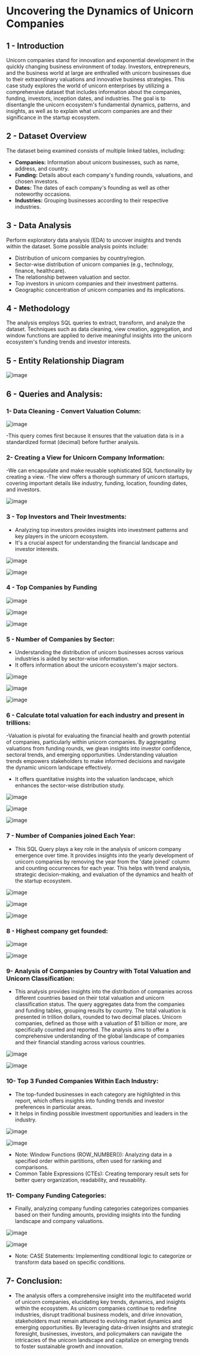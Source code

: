 # Uncovering the Dynamics of Unicorn Companies

## 1 - Introduction
Unicorn companies stand for innovation and exponential development in the quickly changing business environment of today. Investors, entrepreneurs, and the business world at large are enthralled with unicorn businesses due to their extraordinary valuations and innovative business strategies. This case study explores the world of unicorn enterprises by utilizing a comprehensive dataset that includes information about the companies, funding, investors, inception dates, and industries. The goal is to disentangle the unicorn ecosystem's fundamental dynamics, patterns, and insights, as well as to explain what unicorn companies are and their significance in the startup ecosystem.

## 2 - Dataset Overview
The dataset being examined consists of multiple linked tables, including:
- **Companies:** Information about unicorn businesses, such as name, address, and country.
- **Funding:** Details about each company's funding rounds, valuations, and chosen investors.
- **Dates:** The dates of each company's founding as well as other noteworthy occasions.
- **Industries:** Grouping businesses according to their respective industries.

## 3 - Data Analysis
Perform exploratory data analysis (EDA) to uncover insights and trends within the dataset. Some possible analysis points include:
- Distribution of unicorn companies by country/region.
- Sector-wise distribution of unicorn companies (e.g., technology, finance, healthcare).
- The relationship between valuation and sector.
- Top investors in unicorn companies and their investment patterns.
- Geographic concentration of unicorn companies and its implications.

## 4 - Methodology
The analysis employs SQL queries to extract, transform, and analyze the dataset. Techniques such as data cleaning, view creation, aggregation, and window functions are applied to derive meaningful insights into the unicorn ecosystem's funding trends and investor interests.


## 5 - Entity Relationship Diagram

![image](https://github.com/Abdelrahman-Hatem/SQL-project-unicorn-companies/assets/60587162/d5023e22-2d81-485d-a163-f25ca421a921)


## 6 - Queries and Analysis:

### 1-	Data Cleaning - Convert Valuation Column:
![image](https://github.com/Abdelrahman-Hatem/SQL-project-unicorn-companies/assets/60587162/e664ebcf-21bd-424f-994b-a51934d910a4)

-This query comes first because it ensures that the valuation data is in a standardized format (decimal) before further analysis.



### 2-	Creating a View for Unicorn Company Information:

-We can encapsulate and make reusable sophisticated SQL functionality by creating a view. 
-The view offers a thorough summary of unicorn startups, covering important details like industry, funding, location, founding dates, and investors.

![image](https://github.com/Abdelrahman-Hatem/SQL-project-unicorn-companies/assets/60587162/3167ef4a-e6f0-4283-8a98-0fb1e2a49722)



### 3 -	Top Investors and Their Investments:

- Analyzing top investors provides insights into investment patterns and key players in the unicorn ecosystem.
- It's a crucial aspect for understanding the financial landscape and investor interests.

![image](https://github.com/Abdelrahman-Hatem/SQL-project-unicorn-companies/assets/60587162/7661dd67-c4ca-453e-afcf-fdc028b56b61)

![image](https://github.com/Abdelrahman-Hatem/SQL-project-unicorn-companies/assets/60587162/fa87da5e-0a3a-479c-af57-88850ada2620)


### 4 -	Top Companies by Funding

![image](https://github.com/Abdelrahman-Hatem/SQL-project-unicorn-companies/assets/60587162/649dccc7-288f-4f82-8149-a6e260f0d27e)

![image](https://github.com/Abdelrahman-Hatem/SQL-project-unicorn-companies/assets/60587162/49ef776f-9f41-4df5-b7d6-e350d5312b2d)

![image](https://github.com/Abdelrahman-Hatem/SQL-project-unicorn-companies/assets/60587162/a44cb8dc-455a-4ad7-baed-8c19102cbf1a)


### 5 -	Number of Companies by Sector:

-	Understanding the distribution of unicorn businesses across various industries is aided by sector-wise information. 
-	It offers information about the unicorn ecosystem's major sectors.

![image](https://github.com/Abdelrahman-Hatem/SQL-project-unicorn-companies/assets/60587162/70b189ec-5592-4369-b5a2-308e54e3bcac)

![image](https://github.com/Abdelrahman-Hatem/SQL-project-unicorn-companies/assets/60587162/9cff640b-f330-4e34-8ea9-b3a5a8357ee6)

![image](https://github.com/Abdelrahman-Hatem/SQL-project-unicorn-companies/assets/60587162/b63b0740-6541-4da3-b74e-2f2132c8c274)


### 6 -	Calculate total valuation for each industry and present in trillions:

-Valuation is pivotal for evaluating the financial health and growth potential of companies, particularly within unicorn companies. By aggregating valuations from funding rounds, we glean insights into investor confidence, sectoral trends, and emerging opportunities. Understanding valuation trends empowers stakeholders to make informed decisions and navigate the dynamic unicorn landscape effectively.

- It offers quantitative insights into the valuation landscape, which enhances the sector-wise distribution study.

![image](https://github.com/Abdelrahman-Hatem/SQL-project-unicorn-companies/assets/60587162/c8f0f0ee-abea-4402-b466-460a7e5b78ed)

![image](https://github.com/Abdelrahman-Hatem/SQL-project-unicorn-companies/assets/60587162/902cc0ae-d581-434e-a316-89c6edf42301)

![image](https://github.com/Abdelrahman-Hatem/SQL-project-unicorn-companies/assets/60587162/5d2edc04-4a0c-4431-b3ac-bb0816c8ef2d)




### 7 -	Number of Companies joined Each Year:

- This SQL Query plays a key role in the analysis of unicorn company emergence over time. It provides insights into the yearly development of unicorn companies by removing the year from the 'date joined' column and counting occurrences for each year. This helps with trend analysis, strategic decision-making, and evaluation of the dynamics and health of the startup ecosystem.

![image](https://github.com/Abdelrahman-Hatem/SQL-project-unicorn-companies/assets/60587162/42b2f5c2-6b84-4fb7-bd15-e32448a23c19)

![image](https://github.com/Abdelrahman-Hatem/SQL-project-unicorn-companies/assets/60587162/e8a66e72-cd48-4ab4-b74d-2635023b8c81)

![image](https://github.com/Abdelrahman-Hatem/SQL-project-unicorn-companies/assets/60587162/b3c5d402-49aa-4ccc-863f-b421790712b9)




### 8 -	Highest company get founded:

![image](https://github.com/Abdelrahman-Hatem/SQL-project-unicorn-companies/assets/60587162/308b0cca-6aad-4100-b4f9-f194bd8c2067)

![image](https://github.com/Abdelrahman-Hatem/SQL-project-unicorn-companies/assets/60587162/ef79db7d-8838-43a2-9089-cc5214ce8851)



### 9-	Analysis of Companies by Country with Total Valuation and Unicorn Classification: 

- This analysis provides insights into the distribution of companies across different countries based on their total valuation and unicorn classification status. The query aggregates data from the companies and funding tables, grouping results by country. The total valuation is presented in trillion dollars, rounded to two decimal places. Unicorn companies, defined as those with a valuation of $1 billion or more, are specifically counted and reported. The analysis aims to offer a comprehensive understanding of the global landscape of companies and their financial standing across various countries.

![image](https://github.com/Abdelrahman-Hatem/SQL-project-unicorn-companies/assets/60587162/67163dd5-d2b1-4cdc-acd0-883c322b378d)

![image](https://github.com/Abdelrahman-Hatem/SQL-project-unicorn-companies/assets/60587162/fdcac121-563e-41f0-9469-4d2bc63b0f5b)



### 10-	Top 3 Funded Companies Within Each Industry:

- The top-funded businesses in each category are highlighted in this report, which offers insights into funding trends and investor preferences in particular areas.
- It helps in finding possible investment opportunities and leaders in the industry.

![image](https://github.com/Abdelrahman-Hatem/SQL-project-unicorn-companies/assets/60587162/1aae5d0a-b4d0-44d0-bb19-c5398fb1ffe3)

![image](https://github.com/Abdelrahman-Hatem/SQL-project-unicorn-companies/assets/60587162/0a87e6b7-dcef-4af6-bf4c-5e1948169809)

- Note: Window Functions (ROW_NUMBER()): Analyzing data in a specified order within partitions, often used for ranking and comparisons.
- Common Table Expressions (CTEs): Creating temporary result sets for better query organization, readability, and reusability.


### 11-	Company Funding Categories:
- Finally, analyzing company funding categories categorizes companies based on their funding amounts, providing insights into the funding landscape and company valuations.
  
![image](https://github.com/Abdelrahman-Hatem/SQL-project-unicorn-companies/assets/60587162/ed4050f6-c32d-4259-8d1d-94ec4246b548)

![image](https://github.com/Abdelrahman-Hatem/SQL-project-unicorn-companies/assets/60587162/d397992e-3662-401e-b6d3-4593d49e323b)

- Note: CASE Statements: Implementing conditional logic to categorize or transform data based on specific conditions.


## 7-	Conclusion:
- The analysis offers a comprehensive insight into the multifaceted world of unicorn companies, elucidating key trends, dynamics, and insights within the ecosystem. As unicorn companies continue to redefine industries, disrupt traditional business models, and drive innovation, stakeholders must remain attuned to evolving market dynamics and emerging opportunities. By leveraging data-driven insights and strategic foresight, businesses, investors, and policymakers can navigate the intricacies of the unicorn landscape and capitalize on emerging trends to foster sustainable growth and innovation.
